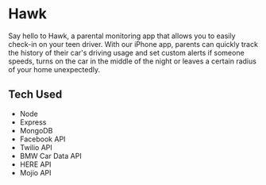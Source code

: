 # Hawk

Say hello to Hawk, a parental monitoring app that allows you to easily check-in on your teen driver. With our iPhone app, parents can quickly track the history of their car's driving usage and set custom alerts if someone speeds, turns on the car in the middle of the night or leaves a certain radius of your home unexpectedly.

## Tech Used
- Node
- Express
- MongoDB
- Facebook API
- Twilio API
- BMW Car Data API
- HERE API
- Mojio API
